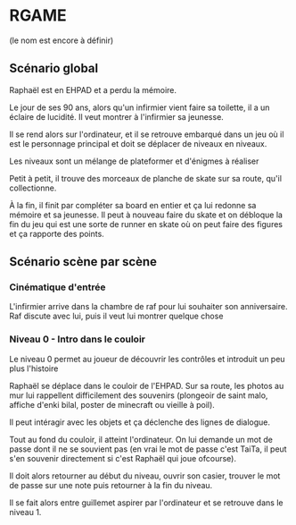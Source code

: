 # RGAME
(le nom est encore à définir)


## Scénario global

Raphaël est en EHPAD et a perdu la mémoire.

Le jour de ses 90 ans, alors qu'un infirmier vient faire sa toilette, il a un éclaire de lucidité. Il veut montrer à l'infirmier sa jeunesse.

Il se rend alors sur l'ordinateur, et il se retrouve embarqué dans un jeu où il est le personnage principal et doit se déplacer de niveaux en niveaux.

Les niveaux sont un mélange de plateformer et d'énigmes à réaliser 

Petit à petit, il trouve des morceaux de planche de skate sur sa route, qu'il collectionne.

À la fin, il finit par compléter sa board en entier et ça lui redonne sa mémoire et sa jeunesse. Il peut à nouveau faire du skate et on débloque la fin du jeu qui est une sorte de runner en skate où on peut faire des figures et ça rapporte des points.

## Scénario scène par scène

### Cinématique d'entrée
L'infirmier arrive dans la chambre de raf pour lui souhaiter son anniversaire. Raf discute avec lui, puis il veut lui montrer quelque chose

### Niveau 0 - Intro dans le couloir
Le niveau 0 permet au joueur de découvrir les contrôles et introduit un peu plus l'histoire

Raphaël se déplace dans le couloir de l'EHPAD. Sur sa route, les photos au mur lui rappellent difficilement des souvenirs (plongeoir de saint malo, affiche d'enki bilal, poster de minecraft ou vieille à poil).

Il peut intéragir avec les objets et ça déclenche des lignes de dialogue.

Tout au fond du couloir, il atteint l'ordinateur. On lui demande un mot de passe dont il ne se souvient pas (en vrai le mot de passe c'est TaiTa, il peut s'en souvenir directement si c'est Raphaël qui joue ofcourse).

Il doit alors retourner au début du niveau, ouvrir son casier, trouver le mot de passe sur une note puis retourner à la fin du niveau. 

Il se fait alors entre guillemet aspirer par l'ordinateur et se retrouve dans le niveau 1.